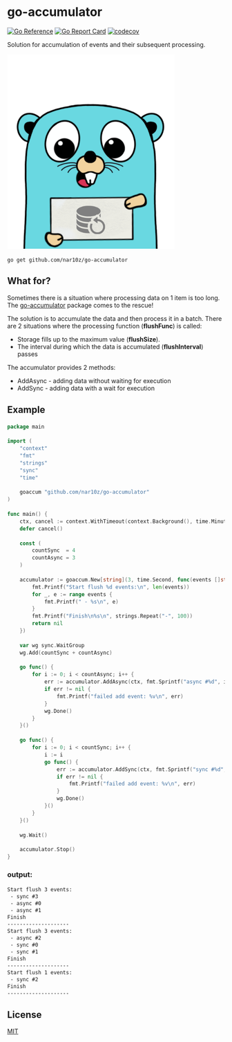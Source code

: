 # go-accumulator

[![Go Reference](https://pkg.go.dev/badge/github.com/nar10z/go-accumulator.svg)](https://pkg.go.dev/github.com/nar10z/go-accumulator)
[![Go Report Card](https://goreportcard.com/badge/github.com/nar10z/go-accumulator)](https://goreportcard.com/report/github.com/nar10z/go-accumulator)
[![codecov](https://codecov.io/gh/nar10z/go-accumulator/graph/badge.svg?token=56NA65VT60)](https://codecov.io/gh/nar10z/go-accumulator)

Solution for accumulation of events and their subsequent processing.

<img alt="Logo" height="450" src="./image.png" title="Logo"/>

```
go get github.com/nar10z/go-accumulator
```

## What for?

Sometimes there is a situation where processing data on 1 item is too long.
The [go-accumulator](https://github.com/nar10z/go-accumulator) package comes to the rescue!

The solution is to accumulate the data and then process it in a batch. There are 2 situations where the processing
function (**flushFunc**) is called:

- Storage fills up to the maximum value (**flushSize**).
- The interval during which the data is accumulated (**flushInterval**) passes

The accumulator provides 2 methods:

- AddAsync - adding data without waiting for execution
- AddSync - adding data with a wait for execution

## Example

```go
package main

import (
	"context"
	"fmt"
	"strings"
	"sync"
	"time"

	goaccum "github.com/nar10z/go-accumulator"
)

func main() {
	ctx, cancel := context.WithTimeout(context.Background(), time.Minute)
	defer cancel()

	const (
		countSync  = 4
		countAsync = 3
	)

	accumulator := goaccum.New[string](3, time.Second, func(events []string) error {
		fmt.Printf("Start flush %d events:\n", len(events))
		for _, e := range events {
			fmt.Printf(" - %s\n", e)
		}
		fmt.Printf("Finish\n%s\n", strings.Repeat("-", 100))
		return nil
	})

	var wg sync.WaitGroup
	wg.Add(countSync + countAsync)

	go func() {
		for i := 0; i < countAsync; i++ {
			err := accumulator.AddAsync(ctx, fmt.Sprintf("async #%d", i))
			if err != nil {
				fmt.Printf("failed add event: %v\n", err)
			}
			wg.Done()
		}
	}()

	go func() {
		for i := 0; i < countSync; i++ {
			i := i
			go func() {
				err := accumulator.AddSync(ctx, fmt.Sprintf("sync #%d", i))
				if err != nil {
					fmt.Printf("failed add event: %v\n", err)
				}
				wg.Done()
			}()
		}
	}()

	wg.Wait()

	accumulator.Stop()
}

```

### output:

```text
Start flush 3 events:
 - sync #3
 - async #0
 - async #1
Finish
--------------------
Start flush 3 events:
 - async #2
 - sync #0
 - sync #1
Finish
--------------------
Start flush 1 events:
 - sync #2
Finish
--------------------
```

## License

[MIT](https://raw.githubusercontent.com/nar10z/go-accumulator/main/LICENSE)
